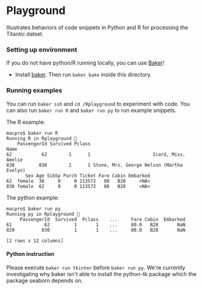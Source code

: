 # Playground

Illustrates behaviors of code snippets in Python and R for processing the Titantic datset.

### Setting up environment

If you do not have python/R running locally, you can use [Baker](https://getbaker.io)!

* Install [baker](https://docs.getbaker.io/installation/). Then run `baker bake` inside this directory.

### Running examples

You can run `baker ssh` and `cd /Rplayground` to experiment with code. You can also run `baker run R` and `baker run py` to run example snippets.


The R example:
```
macpro$ baker run R
Running R in Rplayground 🍞
    PassengerId Survived Pclass                                      Name
62           62        1      1                       Icard, Miss. Amelie
830         830        1      1 Stone, Mrs. George Nelson (Martha Evelyn)
       Sex Age SibSp Parch Ticket Fare Cabin Embarked
62  female  38     0     0 113572   80   B28     <NA>
830 female  62     0     0 113572   80   B28     <NA>
```

The python example:

```
macpro$ baker run py
Running py in Rplayground 🍞
     PassengerId  Survived  Pclass    ...     Fare Cabin  Embarked
61            62         1       1    ...     80.0   B28       NaN
829          830         1       1    ...     80.0   B28       NaN

[2 rows x 12 columns]
```

#### Python instruction

Please execute `baker run tkinter` before `baker run py`. We're currently
investigating why baker isn't able to install the python-tk package which
the package seaborn depends on.
